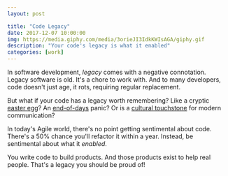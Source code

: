 ```yaml
---
layout: post

title: "Code Legacy"
date: 2017-12-07 10:00:00
img: https://media.giphy.com/media/3orieJI3IdkKWIsAGA/giphy.gif
description: "Your code's legacy is what it enabled"
categories: [work]
---
```


In software development, _legacy_ comes with a negative connotation. Legacy software is old. It's a chore to work with. And to many developers, code doesn't just age, it rots, requiring regular replacement.

But what if your code has a legacy worth remembering? Like a cryptic [easter egg](https://unix.stackexchange.com/questions/405783/why-does-man-print-gimme-gimme-gimme-at-0030)? An [end-of-days](https://mailchi.mp/devpost/www.wikiwand.com/en/Year_2000_problem) panic? Or is a [cultural touchstone](http://www.slate.com/blogs/future_tense/2017/10/06/aol_will_shut_down_aim_on_dec_15.html) for modern communication?

In today's Agile world, there's no point getting sentimental about code. There's a 50% chance you'll refactor it within a year. Instead, be sentimental about what it _enabled_.

You write code to build products. And those products exist to help real people. That's a legacy you should be proud of!